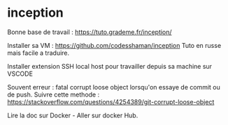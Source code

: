 # inception

Bonne base de travail : 
https://tuto.grademe.fr/inception/

Installer sa VM : https://github.com/codesshaman/inception
Tuto en russe mais facile a traduire. 

Installer extension SSH local host pour travailler depuis sa machine sur VSCODE 

Souvent erreur : 
fatal corrupt loose object lorsqu'on essaye de commit ou de push.
Suivre cette methode : https://stackoverflow.com/questions/4254389/git-corrupt-loose-object

Lire la doc  sur Docker - Aller sur docker Hub. 
